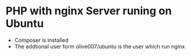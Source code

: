 # PHP with nginx Server runing on Ubuntu

 - Composer is installed
 - The addtional user form olive007/ubuntu is the user which run nginx
